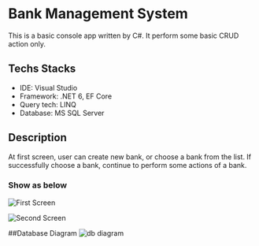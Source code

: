 # Bank Management System
This is a basic console app written by C#. It perform some basic CRUD action only.

## Techs Stacks
* IDE: Visual Studio
* Framework: .NET 6, EF Core
* Query tech: LINQ
* Database: MS SQL Server

## Description
At first screen, user can create new bank, or choose a bank from the list. If successfully choose a bank, continue to perform some actions of a bank. 
### Show as below
![First Screen](https://github.com/khoaLe12/csharp-prn211-BankManagement/blob/main/Pictures/Screenshot%202023-04-17%20212701.png)

![Second Screen](https://github.com/khoaLe12/csharp-prn211-BankManagement/blob/main/Pictures/Screenshot%202023-04-17%20212750.png)

##Database Diagram
![db diagram](https://github.com/khoaLe12/csharp-prn211-BankManagement/blob/main/Pictures/Screenshot%202023-04-17%20214816.png)
